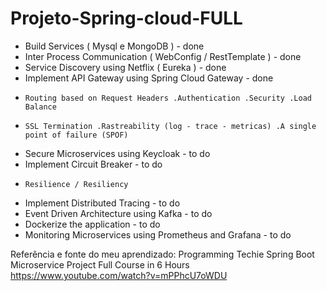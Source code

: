 # Projeto-Spring-cloud-FULL



- Build Services  ( Mysql e MongoDB )			            	  - done
- Inter Process Communication	( WebConfig / RestTemplate )          	  - done
- Service Discovery using Netflix  ( Eureka )    			  - done
- Implement API Gateway using Spring Cloud Gateway		          - done
-     Routing based on Request Headers .Authentication .Security .Load Balance
-     SSL Termination .Rastreability (log - trace - metricas) .A single point of failure (SPOF)
- Secure Microservices using Keycloak					   - to do
- Implement Circuit Breaker						   - to do
-     Resilience / Resiliency
- Implement Distributed Tracing						   - to do
- Event Driven Architecture using Kafka					   - to do
- Dockerize the application						   - to do
- Monitoring Microservices using Prometheus and Grafana                    - to do

Referência e fonte do meu aprendizado: Programming Techie
       Spring Boot Microservice Project Full Course in 6 Hours
             https://www.youtube.com/watch?v=mPPhcU7oWDU
